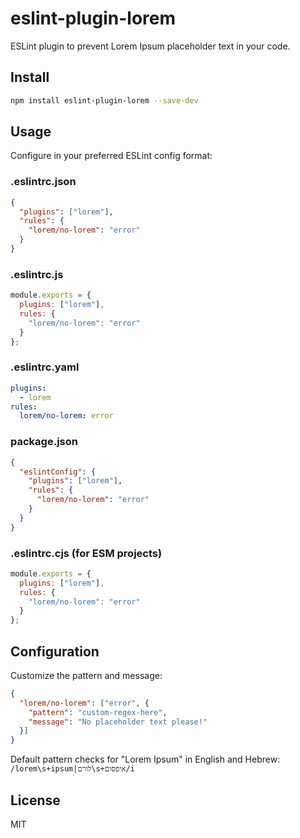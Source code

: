 # eslint-plugin-lorem

ESLint plugin to prevent Lorem Ipsum placeholder text in your code.

## Install

```bash
npm install eslint-plugin-lorem --save-dev
```

## Usage

Configure in your preferred ESLint config format:

### .eslintrc.json
```json
{
  "plugins": ["lorem"],
  "rules": {
    "lorem/no-lorem": "error"
  }
}
```

### .eslintrc.js
```js
module.exports = {
  plugins: ["lorem"],
  rules: {
    "lorem/no-lorem": "error"
  }
};
```

### .eslintrc.yaml
```yaml
plugins:
  - lorem
rules:
  lorem/no-lorem: error
```

### package.json
```json
{
  "eslintConfig": {
    "plugins": ["lorem"],
    "rules": {
      "lorem/no-lorem": "error"
    }
  }
}
```

### .eslintrc.cjs (for ESM projects)
```js
module.exports = {
  plugins: ["lorem"],
  rules: {
    "lorem/no-lorem": "error"
  }
};
```

## Configuration

Customize the pattern and message:
```json
{
  "lorem/no-lorem": ["error", {
    "pattern": "custom-regex-here",
    "message": "No placeholder text please!"
  }]
}
```

Default pattern checks for "Lorem Ipsum" in English and Hebrew: `/lorem\s+ipsum|לורם\s+איפסום/i`

## License

MIT